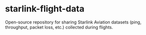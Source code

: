 # starlink-flight-data
Open-source repository for sharing Starlink Aviation datasets (ping, throughput, packet loss, etc.) collected during flights.
